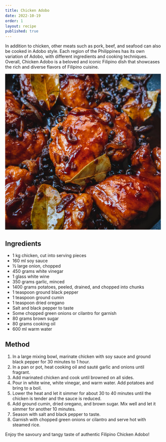 ```yaml
---
title: Chicken Adobo
date: 2022-10-19
order: 1
layout: recipe
published: true
---
```

In addition to chicken, other meats such as pork, beef, and seafood can also be cooked in Adobo style. Each region of the Philippines has its own variation of Adobo, with different ingredients and cooking techniques. Overall, Chicken Adobo is a beloved and iconic Filipino dish that showcases the rich and diverse flavors of Filipino cuisine.

![Chicken Adobo](../uploads/chicken-adobo-recipe-card.webp "Photo by MikhaEats")



## Ingredients

* 1 kg chicken, cut into serving pieces
* 160 ml soy sauce
* ½ large onion, chopped
* 450 grams white vinegar
* 1 glass white wine
* 350 grams garlic, minced
* 1400 grams potatoes, peeled, drained, and chopped into chunks
* 1 teaspoon ground black pepper
* 1 teaspoon ground cumin
* 1 teaspoon dried oregano
* Salt and black pepper to taste
* Some chopped green onions or cilantro for garnish
* 80 grams brown sugar
* 80 grams cooking oil
* 600 ml warm water

## Method

1. In a large mixing bowl, marinate chicken with soy sauce and ground black pepper for 30 minutes to 1 hour.
2. In a pan or pot, heat cooking oil and sauté garlic and onions until fragrant.
3. Add marinated chicken and cook until browned on all sides.
4. Pour in white wine, white vinegar, and warm water. Add potatoes and bring to a boil.
5. Lower the heat and let it simmer for about 30 to 40 minutes until the chicken is tender and the sauce is reduced.
6. Add ground cumin, dried oregano, and brown sugar. Mix well and let it simmer for another 10 minutes.
7. Season with salt and black pepper to taste.
8. Garnish with chopped green onions or cilantro and serve hot with steamed rice.

Enjoy the savoury and tangy taste of authentic Filipino Chicken Adobo!